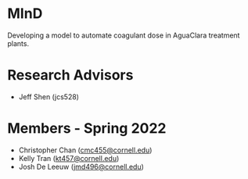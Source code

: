 # MInD

Developing a model to automate coagulant dose in AguaClara treatment plants. 

# Research Advisors

* Jeff Shen (jcs528)

# Members - Spring 2022

* Christopher Chan (cmc455@cornell.edu)
* Kelly Tran (kt457@cornell.edu)
* Josh De Leeuw (jmd496@cornell.edu)

